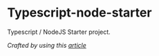 # Typescript-node-starter

Typescript / NodeJS Starter project. 

*Crafted by using this [article](https://khalilstemmler.com/blogs/typescript/node-starter-project/)*

